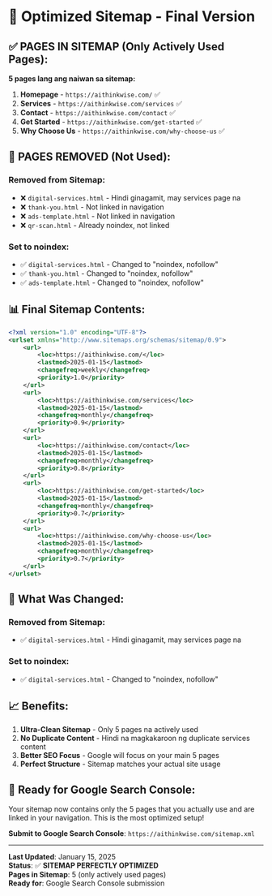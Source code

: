 # 🎯 Optimized Sitemap - Final Version

## ✅ **PAGES IN SITEMAP (Only Actively Used Pages):**

**5 pages lang ang naiwan sa sitemap:**

1. **Homepage** - `https://aithinkwise.com/` ✅
2. **Services** - `https://aithinkwise.com/services` ✅
3. **Contact** - `https://aithinkwise.com/contact` ✅
4. **Get Started** - `https://aithinkwise.com/get-started` ✅
5. **Why Choose Us** - `https://aithinkwise.com/why-choose-us` ✅

## 🚫 **PAGES REMOVED (Not Used):**

### **Removed from Sitemap:**
- ❌ `digital-services.html` - Hindi ginagamit, may services page na
- ❌ `thank-you.html` - Not linked in navigation
- ❌ `ads-template.html` - Not linked in navigation
- ❌ `qr-scan.html` - Already noindex, not linked

### **Set to noindex:**
- ✅ `digital-services.html` - Changed to "noindex, nofollow"
- ✅ `thank-you.html` - Changed to "noindex, nofollow"
- ✅ `ads-template.html` - Changed to "noindex, nofollow"

## 📊 **Final Sitemap Contents:**

```xml
<?xml version="1.0" encoding="UTF-8"?>
<urlset xmlns="http://www.sitemaps.org/schemas/sitemap/0.9">
    <url>
        <loc>https://aithinkwise.com/</loc>
        <lastmod>2025-01-15</lastmod>
        <changefreq>weekly</changefreq>
        <priority>1.0</priority>
    </url>
    <url>
        <loc>https://aithinkwise.com/services</loc>
        <lastmod>2025-01-15</lastmod>
        <changefreq>monthly</changefreq>
        <priority>0.9</priority>
    </url>
    <url>
        <loc>https://aithinkwise.com/contact</loc>
        <lastmod>2025-01-15</lastmod>
        <changefreq>monthly</changefreq>
        <priority>0.8</priority>
    </url>
    <url>
        <loc>https://aithinkwise.com/get-started</loc>
        <lastmod>2025-01-15</lastmod>
        <changefreq>monthly</changefreq>
        <priority>0.7</priority>
    </url>
    <url>
        <loc>https://aithinkwise.com/why-choose-us</loc>
        <lastmod>2025-01-15</lastmod>
        <changefreq>monthly</changefreq>
        <priority>0.7</priority>
    </url>
</urlset>
```

## 🎯 **What Was Changed:**

### **Removed from Sitemap:**
- ✅ `digital-services.html` - Hindi ginagamit, may services page na

### **Set to noindex:**
- ✅ `digital-services.html` - Changed to "noindex, nofollow"

## 📈 **Benefits:**

1. **Ultra-Clean Sitemap** - Only 5 pages na actively used
2. **No Duplicate Content** - Hindi na magkakaroon ng duplicate services content
3. **Better SEO Focus** - Google will focus on your main 5 pages
4. **Perfect Structure** - Sitemap matches your actual site usage

## 🚀 **Ready for Google Search Console:**

Your sitemap now contains only the 5 pages that you actually use and are linked in your navigation. This is the most optimized setup!

**Submit to Google Search Console**: `https://aithinkwise.com/sitemap.xml`

---

**Last Updated**: January 15, 2025  
**Status**: ✅ **SITEMAP PERFECTLY OPTIMIZED**  
**Pages in Sitemap**: 5 (only actively used pages)  
**Ready for**: Google Search Console submission

